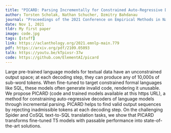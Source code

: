 ```yaml
---
title: "PICARD: Parsing Incrementally for Constrained Auto-Regressive Decoding from Language Models"
author: Torsten Scholak, Nathan Schucher, Dzmitry Bahdanau
journal: "Proceedings of the 2021 Conference on Empirical Methods in Natural Language Processing"
date: Nov 1, 2021
tldr: My first paper
image: code.jpg
tags: [stuff]
link: https://aclanthology.org/2021.emnlp-main.779
pdf: https://arxiv.org/pdf/2109.05093
talk: https://youtu.be/kTpixsr-37w
code: https://github.com/ElementAI/picard
---
```


Large pre-trained language models for textual data have an unconstrained output space; at each decoding step, they can produce any of 10,000s of sub-word tokens. When fine-tuned to target constrained formal languages like SQL, these models often generate invalid code, rendering it unusable. We propose PICARD (code and trained models available at this https URL), a method for constraining auto-regressive decoders of language models through incremental parsing. PICARD helps to find valid output sequences by rejecting inadmissible tokens at each decoding step. On the challenging Spider and CoSQL text-to-SQL translation tasks, we show that PICARD transforms fine-tuned T5 models with passable performance into state-of-the-art solutions.